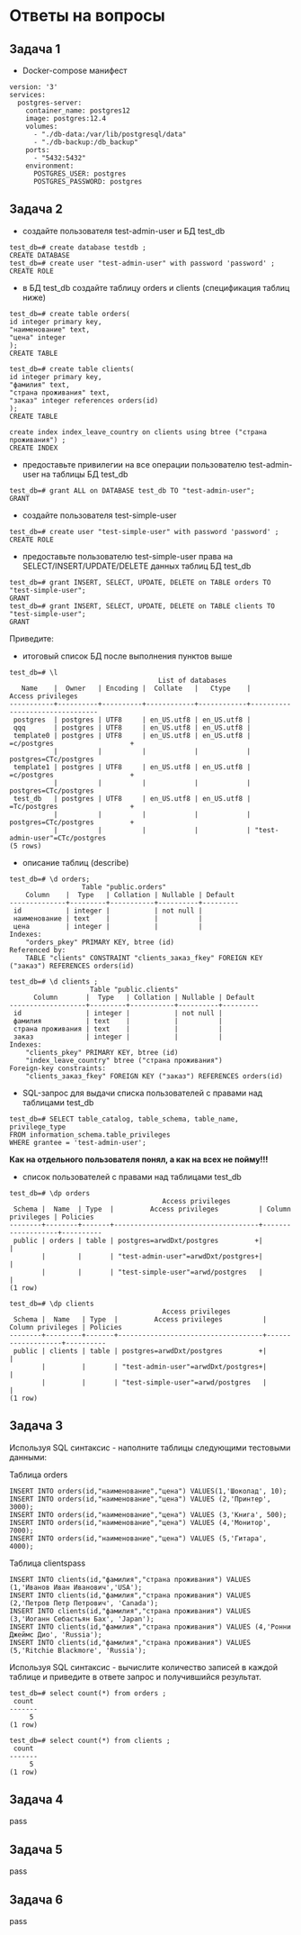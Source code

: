 # Ответы на вопросы

## Задача 1

* Docker-compose манифест
```
version: '3'
services:
  postgres-server:
    container_name: postgres12
    image: postgres:12.4
    volumes:
      - "./db-data:/var/lib/postgresql/data"
      - "./db-backup:/db_backup"
    ports:
      - "5432:5432"
    environment:
      POSTGRES_USER: postgres
      POSTGRES_PASSWORD: postgres

```
## Задача 2

* создайте пользователя test-admin-user и БД test_db
```
test_db=# create database testdb ;
CREATE DATABASE
test_db=# create user "test-admin-user" with password 'password' ;
CREATE ROLE

```
* в БД test_db создайте таблицу orders и clients (спeцификация таблиц ниже)
```
test_db=# create table orders(
id integer primary key,
"наименование" text,
"цена" integer
);
CREATE TABLE

test_db=# create table clients(
id integer primary key,
"фамилия" text,
"страна проживания" text,
"заказ" integer references orders(id)
);
CREATE TABLE

create index index_leave_country on clients using btree ("страна проживания") ;
CREATE INDEX
```
* предоставьте привилегии на все операции пользователю test-admin-user на таблицы БД test_db
```
test_db=# grant ALL on DATABASE test_db TO "test-admin-user";
GRANT
```
* создайте пользователя test-simple-user
```
test_db=# create user "test-simple-user" with password 'password' ;
CREATE ROLE

```
* предоставьте пользователю test-simple-user права на SELECT/INSERT/UPDATE/DELETE данных таблиц БД test_db
```
test_db=# grant INSERT, SELECT, UPDATE, DELETE on TABLE orders TO "test-simple-user";
GRANT
test_db=# grant INSERT, SELECT, UPDATE, DELETE on TABLE clients TO "test-simple-user";
GRANT
```
Приведите:
* итоговый список БД после выполнения пунктов выше
```
test_db=# \l
                                     List of databases
   Name    |  Owner   | Encoding |  Collate   |   Ctype    |       Access privileges        
-----------+----------+----------+------------+------------+--------------------------------
 postgres  | postgres | UTF8     | en_US.utf8 | en_US.utf8 | 
 qqq       | postgres | UTF8     | en_US.utf8 | en_US.utf8 | 
 template0 | postgres | UTF8     | en_US.utf8 | en_US.utf8 | =c/postgres                   +
           |          |          |            |            | postgres=CTc/postgres
 template1 | postgres | UTF8     | en_US.utf8 | en_US.utf8 | =c/postgres                   +
           |          |          |            |            | postgres=CTc/postgres
 test_db   | postgres | UTF8     | en_US.utf8 | en_US.utf8 | =Tc/postgres                  +
           |          |          |            |            | postgres=CTc/postgres         +
           |          |          |            |            | "test-admin-user"=CTc/postgres
(5 rows)
```
* описание таблиц (describe)
```
test_db=# \d orders;
                  Table "public.orders"
    Column    |  Type   | Collation | Nullable | Default 
--------------+---------+-----------+----------+---------
 id           | integer |           | not null | 
 наименование | text    |           |          | 
 цена         | integer |           |          | 
Indexes:
    "orders_pkey" PRIMARY KEY, btree (id)
Referenced by:
    TABLE "clients" CONSTRAINT "clients_заказ_fkey" FOREIGN KEY ("заказ") REFERENCES orders(id)

test_db=# \d clients ;
                    Table "public.clients"
      Column       |  Type   | Collation | Nullable | Default 
-------------------+---------+-----------+----------+---------
 id                | integer |           | not null | 
 фамилия           | text    |           |          | 
 страна проживания | text    |           |          | 
 заказ             | integer |           |          | 
Indexes:
    "clients_pkey" PRIMARY KEY, btree (id)
    "index_leave_country" btree ("страна проживания")
Foreign-key constraints:
    "clients_заказ_fkey" FOREIGN KEY ("заказ") REFERENCES orders(id)
```
* SQL-запрос для выдачи списка пользователей с правами над таблицами test_db
```
test_db=# SELECT table_catalog, table_schema, table_name, privilege_type
FROM information_schema.table_privileges
WHERE grantee = 'test-admin-user';
```
**Как на отдельного пользователя понял, а как на всех не пойму!!!**
* список пользователей с правами над таблицами test_db
```
test_db=# \dp orders
                                      Access privileges
 Schema |  Name  | Type  |         Access privileges          | Column privileges | Policies 
--------+--------+-------+------------------------------------+-------------------+----------
 public | orders | table | postgres=arwdDxt/postgres         +|                   | 
        |        |       | "test-admin-user"=arwdDxt/postgres+|                   | 
        |        |       | "test-simple-user"=arwd/postgres   |                   | 
(1 row)

test_db=# \dp clients 
                                      Access privileges
 Schema |  Name   | Type  |         Access privileges          | Column privileges | Policies 
--------+---------+-------+------------------------------------+-------------------+----------
 public | clients | table | postgres=arwdDxt/postgres         +|                   | 
        |         |       | "test-admin-user"=arwdDxt/postgres+|                   | 
        |         |       | "test-simple-user"=arwd/postgres   |                   | 
(1 row)
```



## Задача 3
Используя SQL синтаксис - наполните таблицы следующими тестовыми данными:

Таблица orders
```
INSERT INTO orders(id,"наименование","цена") VALUES(1,'Шоколад', 10);
INSERT INTO orders(id,"наименование","цена") VALUES (2,'Принтер', 3000);
INSERT INTO orders(id,"наименование","цена") VALUES (3,'Книга', 500);
INSERT INTO orders(id,"наименование","цена") VALUES (4,'Монитор', 7000);
INSERT INTO orders(id,"наименование","цена") VALUES (5,'Гитара', 4000);
```
Таблица clientspass
```
INSERT INTO clients(id,"фамилия","страна проживания") VALUES (1,'Иванов Иван Иванович','USA');
INSERT INTO clients(id,"фамилия","страна проживания") VALUES (2,'Петров Петр Петрович', 'Canada');
INSERT INTO clients(id,"фамилия","страна проживания") VALUES (3,'Иоганн Себастьян Бах', 'Japan');
INSERT INTO clients(id,"фамилия","страна проживания") VALUES (4,'Ронни Джеймс Дио', 'Russia');
INSERT INTO clients(id,"фамилия","страна проживания") VALUES (5,'Ritchie Blackmore', 'Russia');
```
Используя SQL синтаксис - вычислите количество записей в каждой таблице и приведите в ответе запрос и получившийся результат.
```
test_db=# select count(*) from orders ;
 count 
-------
     5
(1 row)

test_db=# select count(*) from clients ;
 count 
-------
     5
(1 row)

```
## Задача 4
pass
## Задача 5
pass
## Задача 6
pass
